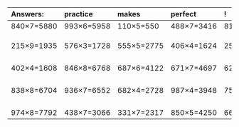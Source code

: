 | Answers: | practice | makes | perfect | ! |
| :--- | :--- | :--- | :--- | :--- |
| 840×7=5880 | 993×6=5958 | 110×5=550 | 488×7=3416 | 815×6=4890 | 
|   |   |   |   |   | 
|   |   |   |   |   | 
|   |   |   |   |   | 
| 215×9=1935 | 576×3=1728 | 555×5=2775 | 406×4=1624 | 254×6=1524 | 
|   |   |   |   |   | 
|   |   |   |   |   | 
|   |   |   |   |   | 
|   |   |   |   |   | 
| 402×4=1608 | 846×8=6768 | 687×6=4122 | 671×7=4697 | 621×5=3105 | 
|   |   |   |   |   | 
|   |   |   |   |   | 
|   |   |   |   |   | 
|   |   |   |   |   | 
| 838×8=6704 | 936×7=6552 | 682×4=2728 | 987×4=3948 | 757×8=6056 | 
|   |   |   |   |   | 
|   |   |   |   |   | 
|   |   |   |   |   | 
|   |   |   |   |   | 
| 974×8=7792 | 438×7=3066 | 331×7=2317 | 850×5=4250 | 665×9=5985 | 
